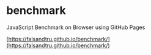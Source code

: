 # benchmark
JavaScript Benchmark on Browser using GitHub Pages

[https://falsandtru.github.io/benchmark/](https://falsandtru.github.io/benchmark/)
